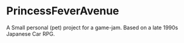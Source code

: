 # PrincessFeverAvenue
 A Small personal (pet) project for a game-jam. Based on a late 1990s Japanese Car RPG.
